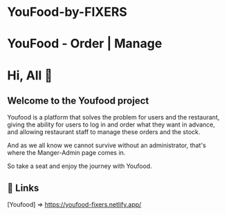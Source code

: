 # YouFood-by-FIXERS



# YouFood - Order | Manage 



# Hi, All 👋



## Welcome to the Youfood project

Youfood is a platform that solves the problem for users and the restaurant, giving the ability for users to log in and order what they want in advance, and allowing restaurant staff to manage these orders and the stock. 


And as we all know we cannot survive without an administrator, that's where the Manger-Admin page comes in.

So take a seat and enjoy the journey with Youfood.




## 🔗 Links

[Youfood] =>
https://youfood-fixers.netlify.app/
